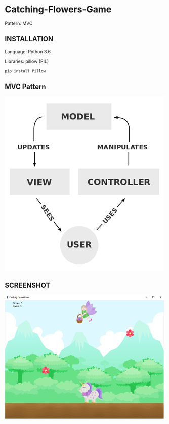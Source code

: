 # Catching-Flowers-Game

Pattern: MVC

## INSTALLATION

Language: Python 3.6

Libraries: pillow (PIL)

    pip install Pillow
    
## MVC Pattern
![MVC](https://github.com/lina994/Catching-Flowers-Game/blob/master/md_res/MVC.png "mvc")
<br>
    
## SCREENSHOT
![screenshot](https://github.com/lina994/Catching-Flowers-Game/blob/master/md_res/screenshot.png "screenshot")
<br>
